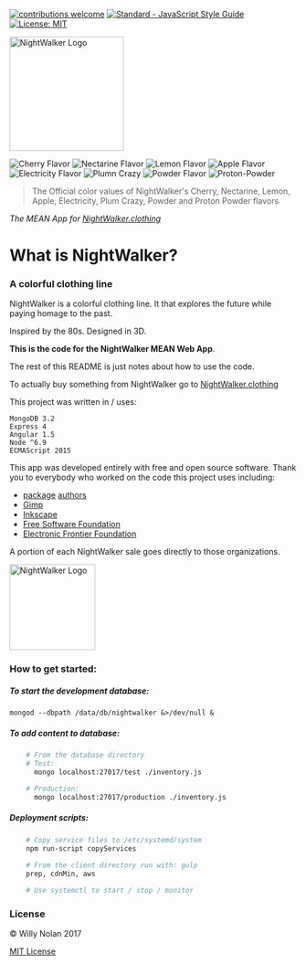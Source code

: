 [![contributions welcome](https://img.shields.io/badge/contributions-welcome-brightgreen.svg?style=flat)](https://github.com/computersarecool/nightwalker/issues)
[![Standard - JavaScript Style Guide](https://img.shields.io/badge/code_style-standard-brightgreen.svg)](http://standardjs.com/)
[![License: MIT](https://img.shields.io/badge/License-MIT-yellow.svg)](https://opensource.org/licenses/MIT)

  <img src="https://nightwalker.clothing/images/text_logo.svg" alt="NightWalker Logo" style="width: 200px;"/>

  ![Cherry Flavor](https://dummyimage.com/50/c71b39/c71b39.jpg "Cherry Flavor")
  ![Nectarine Flavor](https://dummyimage.com/50/fa5132/fa5132.jpg "Nectarine Flavor")
  ![Lemon Flavor](https://dummyimage.com/50/feda60/feda60.jpg "Lemon Flavor")
  ![Apple Flavor](https://dummyimage.com/50/005b3a/005b3a.jpg "Apple Flavor")
  ![Electricity Flavor](https://dummyimage.com/50/26599a/26599a.jpg "Electricity Flavor")
  ![Plumn Crazy](https://dummyimage.com/50/3f2c63/3f2c63.jpg "Plum Crazy Flavor")
  ![Powder Flavor](https://dummyimage.com/50/e45c68/e45c68.jpg "Powder Flavor")
  ![Proton-Powder](https://dummyimage.com/50/ed243f/ed243f.jpg "Proton-Powder Flavor")
  
  > The Official color values of NightWalker's Cherry, Nectarine, Lemon, Apple, Electricity, Plum Crazy, Powder and Proton Powder flavors

*The MEAN App for [NightWalker.clothing](https://nightwalker.clothing "The Nightwalker.clothing website")*

# What is NightWalker?
### A colorful clothing line

  NightWalker is a colorful clothing line. It that explores the future while paying homage to the past.
  
  Inspired by the 80s. Designed in 3D.

  **This is the code for the NightWalker MEAN Web App**. 
  
  The rest of this README is just notes about how to use the code.
  
  To actually buy something from NightWalker go to [NightWalker.clothing](https://nightwalker.clothing "The Nightwalker.clothing website")
  
  This project was written in / uses:
  ```
  MongoDB 3.2
  Express 4
  Angular 1.5 
  Node ^6.9
  ECMAScript 2015
  ```
  
  This app was developed entirely with free and open source software. Thank you to everybody who worked on the code this project uses including: 
  
  * [package](https://raw.githubusercontent.com/computersarecool/nightwalker/master/server/package.json "Server Package.json") [authors](https://raw.githubusercontent.com/computersarecool/nightwalker/master/server/package.json "Client Package.json")
  * [Gimp](https://www.gimp.org/ "Gimp")
  * [Inkscape](https://inkscape.org/ "Inkscape")
  * [Free Software Foundation](https://www.fsf.org "FSF")
  * [Electronic Frontier Foundation](https://www.eff.org "EFF") 
  
  A portion of each NightWalker sale goes directly to those organizations.
  
  <img src="https://nightwalker.clothing/images/symbol_logo.svg" alt="NightWalker Logo" style="width: 150px;"/>

### How to get started:
##### To start the development database:
    mongod --dbpath /data/db/nightwalker &>/dev/null &

##### To add content to database:
```bash
    # From the database directory
    # Test:
      mongo localhost:27017/test ./inventory.js

    # Production:
      mongo localhost:27017/production ./inventory.js
 ```  
##### Deployment scripts:
```bash
    # Copy service files to /etc/systemd/system
    npm run-script copyServices
    
    # From the client directory run with: gulp
    prep, cdnMin, aws

    # Use systemctl to start / stop / monitor
```

### License
:copyright: Willy Nolan 2017 

[MIT License](http://en.wikipedia.org/wiki/MIT_License)

